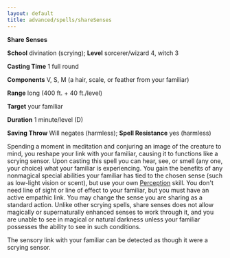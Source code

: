 ```yaml
---
layout: default
title: advanced/spells/shareSenses
---
```

 **Share Senses**

**School** divination (scrying); **Level** sorcerer/wizard 4, witch 3

**Casting Time** 1 full round

**Components** V, S, M (a hair, scale, or feather from your familiar)

**Range** long (400 ft. + 40 ft./level)

**Target** your familiar

**Duration** 1 minute/level (D)

**Saving Throw** Will negates (harmless); **Spell Resistance** yes (harmless)

Spending a moment in meditation and conjuring an image of the creature to mind, you reshape your link with your familiar, causing it to functions like a scrying sensor. Upon casting this spell you can hear, see, or smell (any one, your choice) what your familiar is experiencing. You gain the benefits of any nonmagical special abilities your familiar has tied to the chosen sense (such as low-light vision or scent), but use your own [Perception](../../skills/perception#_perception) skill. You don't need line of sight or line of effect to your familiar, but you must have an active empathic link. You may change the sense you are sharing as a standard action. Unlike other scrying spells, share senses does not allow magically or supernaturally enhanced senses to work through it, and you are unable to see in magical or natural darkness unless your familiar possesses the ability to see in such conditions.

The sensory link with your familiar can be detected as though it were a scrying sensor.

